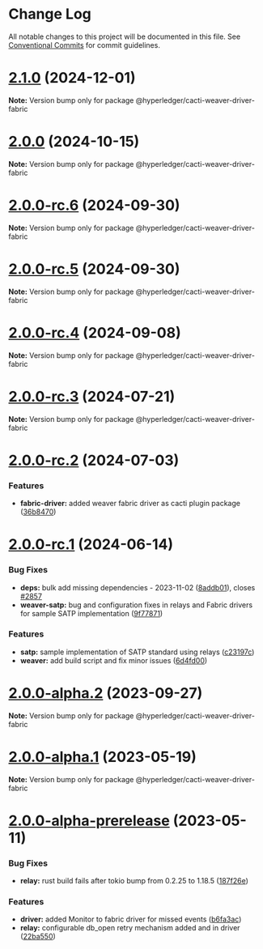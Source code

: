 # Change Log

All notable changes to this project will be documented in this file.
See [Conventional Commits](https://conventionalcommits.org) for commit guidelines.

# [2.1.0](https://github.com/hyperledger-cacti/cacti/compare/v2.0.0...v2.1.0) (2024-12-01)

**Note:** Version bump only for package @hyperledger/cacti-weaver-driver-fabric

# [2.0.0](https://github.com/hyperledger/cacti/compare/v2.0.0-rc.7...v2.0.0) (2024-10-15)

**Note:** Version bump only for package @hyperledger/cacti-weaver-driver-fabric

# [2.0.0-rc.6](https://github.com/hyperledger/cacti/compare/v2.0.0-rc.5...v2.0.0-rc.6) (2024-09-30)

**Note:** Version bump only for package @hyperledger/cacti-weaver-driver-fabric

# [2.0.0-rc.5](https://github.com/hyperledger/cacti/compare/v2.0.0-rc.4...v2.0.0-rc.5) (2024-09-30)

**Note:** Version bump only for package @hyperledger/cacti-weaver-driver-fabric

# [2.0.0-rc.4](https://github.com/hyperledger/cacti/compare/v2.0.0-rc.3...v2.0.0-rc.4) (2024-09-08)

**Note:** Version bump only for package @hyperledger/cacti-weaver-driver-fabric

# [2.0.0-rc.3](https://github.com/hyperledger/cacti/compare/v2.0.0-rc.2...v2.0.0-rc.3) (2024-07-21)

**Note:** Version bump only for package @hyperledger/cacti-weaver-driver-fabric

# [2.0.0-rc.2](https://github.com/hyperledger/cacti/compare/v2.0.0-rc.1...v2.0.0-rc.2) (2024-07-03)

### Features

* **fabric-driver:** added weaver fabric driver as cacti plugin package ([36b8470](https://github.com/hyperledger/cacti/commit/36b8470f8a159bcb16c5ef62074aee2ff99758eb))

# [2.0.0-rc.1](https://github.com/hyperledger/cacti/compare/v2.0.0-alpha.2...v2.0.0-rc.1) (2024-06-14)

### Bug Fixes

* **deps:** bulk add missing dependencies - 2023-11-02 ([8addb01](https://github.com/hyperledger/cacti/commit/8addb018b6d124d54d9d948bbaeba6ea33b67153)), closes [#2857](https://github.com/hyperledger/cacti/issues/2857)
* **weaver-satp:** bug and configuration fixes in relays and Fabric drivers for sample SATP implementation ([9f77871](https://github.com/hyperledger/cacti/commit/9f77871419712bacc623dd9fbbe40f6016f0a94f))

### Features

* **satp:** sample implementation of SATP standard using relays ([c23197c](https://github.com/hyperledger/cacti/commit/c23197c314885b99146b52c3cd0e056439193d6e))
* **weaver:** add build script and fix minor issues ([6d4fd00](https://github.com/hyperledger/cacti/commit/6d4fd00d457d3a72017a7cd8d4a9cf3fb4d5f37e))

# [2.0.0-alpha.2](https://github.com/hyperledger/cacti/compare/v2.0.0-alpha.1...v2.0.0-alpha.2) (2023-09-27)

**Note:** Version bump only for package @hyperledger/cacti-weaver-driver-fabric

# [2.0.0-alpha.1](https://github.com/hyperledger/cacti/compare/v2.0.0-alpha-prerelease...v2.0.0-alpha.1) (2023-05-19)

**Note:** Version bump only for package @hyperledger/cacti-weaver-driver-fabric

# [2.0.0-alpha-prerelease](https://github.com/hyperledger/cacti/compare/v1.2.0...v2.0.0-alpha-prerelease) (2023-05-11)

### Bug Fixes

* **relay:** rust build fails after tokio bump from 0.2.25 to 1.18.5 ([187f26e](https://github.com/hyperledger/cacti/commit/187f26e39d8dbbc7860fba13a0317ef842cadebe))

### Features

* **driver:** added Monitor to fabric driver for missed events ([b6fa3ac](https://github.com/hyperledger/cacti/commit/b6fa3acee9ea8d93d452c62293b71838d11ac3bd))
* **relay:** configurable db_open retry mechanism added and in driver ([22ba550](https://github.com/hyperledger/cacti/commit/22ba550a96dace4d47a2e068572dea0ac81f860c))
